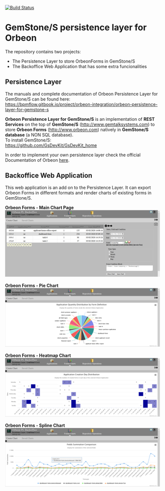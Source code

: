 [![Build Status](https://travis-ci.org/brunobuzzi/OrbeonPersistenceLayer.svg?branch=master)](https://github.com/brunobuzzi/OrbeonPersistenceLayer)
# GemStone/S persistence layer for Orbeon
The repository contains two projects:
* The Persistence Layer to store OrbeonForms in GemStone/S
* The Backoffice Web Application that has some extra funcionalities

## Persistence Layer
The manuals and complete documentation of Orbeon Persistence Layer for GemStone/S can be found here:<br>
https://bpmflow.gitbook.io/project/orbeon-integration/orbeon-persistence-layer-for-gemstone-s

**Orbeon Persistence Layer for GemStone/S** is an implementation of **REST Services** on the top of **GemStone/S** (http://www.gemtalksystems.com) to store **Orbeon Forms** (http://www.orbeon.com) natively in **GemStone/S database** (a NON SQL database).<br>
To install GemStone/S:<br>
https://github.com/GsDevKit/GsDevKit_home

In order to implement your own persistence layer check the official Documentation of Orbeon [here](http://doc.orbeon.com/form-runner/api/persistence/index.html).

## Backoffice Web Application
This web application is an add on to the Persistence Layer. It can export Orbeon Forms in different formats and render charts of existing forms in GemStone/S.

**Orbeon Forms - Main Chart Page**
![Orbeon](https://github.com/brunobuzzi/OrbeonPersistenceLayer/blob/master/wiki/orbeon-main.png)<br><br>
**Orbeon Forms - Pie Chart**
![Orbeon](https://github.com/brunobuzzi/OrbeonPersistenceLayer/blob/master/wiki/orbeon-chart-1.png)<br><br>
**Orbeon Forms - Heatmap Chart**
![Orbeon](https://github.com/brunobuzzi/OrbeonPersistenceLayer/blob/master/wiki/orbeon-chart-2.png)<br><br>
**Orbeon Forms - Spline Chart**
![Orbeon](https://github.com/brunobuzzi/OrbeonPersistenceLayer/blob/master/wiki/orbeon-chart-3.png)<br><br>